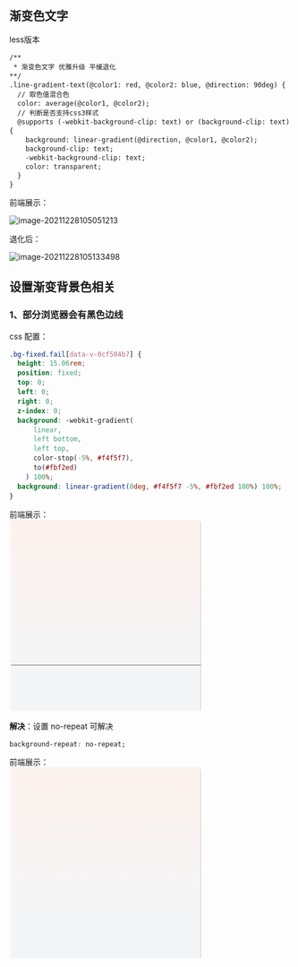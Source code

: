 ## 渐变色文字

less版本

```less
/**
 * 渐变色文字 优雅升级 平缓退化
**/
.line-gradient-text(@color1: red, @color2: blue, @direction: 90deg) {
  // 取色值混合色
  color: average(@color1, @color2);
  // 判断是否支持css3样式
  @supports (-webkit-background-clip: text) or (background-clip: text) {
    background: linear-gradient(@direction, @color1, @color2);
    background-clip: text;
    -webkit-background-clip: text;
    color: transparent;
  }
}
```

前端展示：

![image-20211228105051213](/Users/zhengli3/WORK/Projects/myblog/doc/assets/css03.png)

退化后：

![image-20211228105133498](/Users/zhengli3/WORK/Projects/myblog/doc/assets/css04.png)


## 设置渐变背景色相关

### 1、部分浏览器会有黑色边线

css 配置：

```css
.bg-fixed.fail[data-v-0cf504b7] {
  height: 15.06rem;
  position: fixed;
  top: 0;
  left: 0;
  right: 0;
  z-index: 0;
  background: -webkit-gradient(
      linear,
      left bottom,
      left top,
      color-stop(-5%, #f4f5f7),
      to(#fbf2ed)
    ) 100%;
  background: linear-gradient(0deg, #f4f5f7 -5%, #fbf2ed 100%) 100%;
}
```

前端展示：\
![display](./../assets/css01.png)

**解决**：设置 no-repeat 可解决

```css
background-repeat: no-repeat;
```
前端展示：\
![display](./../assets/css02.png)